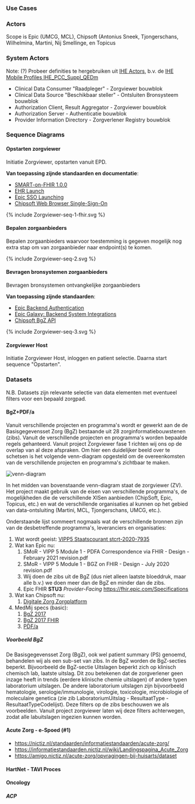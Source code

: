 ### Use Cases

### Actors

Scope is Epic (UMCG, MCL), Chipsoft (Antonius Sneek, Tjongerschans, Wilhelmina, Martini, Nij Smellinge, en Topicus

### System Actors

Note: (?) Probeer definities te hergebruiken uit [IHE Actors](https://gazelle.ihe.net/GMM/tf/actor/listActors.seam), b.v. de [IHE Mobile Profiles IHE_PCC_Suppl_QEDm](https://www.ihe.net/uploadedFiles/Documents/PCC/IHE_PCC_Suppl_QEDm.pdf)

* Clinical Data Consumer "Raadpleger" - Zorgviewer bouwblok
* Clinical Data Source "Beschikbaar steller" - Ontsluiten Bronsysteem bouwblok
* Authorization Client, Result Aggregator - Zorgviewer bouwblok
* Authorization Server - Authenticatie bouwblok
* Provider Information Directory - Zorgverlener Registry bouwblok


### Sequence Diagrams

#### Opstarten zorgviewer

Initiatie Zorgviewer, opstarten vanuit EPD.

**Van toepassing zijnde standaarden en documentatie**:
* [SMART-on-FHIR 1.0.0](http://hl7.org/fhir/smart-app-launch/1.0.0/)
* [EHR Launch](http://hl7.org/fhir/smart-app-launch/1.0.0/#ehr-launch-sequence)
* [Epic SSO Launching](https://appmarket.epic.com/Article/Index?docid=launching)
* [Chipsoft Web Browser Single-Sign-On](https://developer.zorgplatform.online/digital-care/authenticatie)

<div>
{% include Zorgviewer-seq-1-fhir.svg %}
</div>

#### Bepalen zorgaanbieders

Bepalen zorgaanbieders waarvoor toestemming is gegeven mogelijk nog extra stap om van zorgaanbieder naar endpoint(s) te komen.
<div>
{% include Zorgviewer-seq-2.svg %}
</div>

#### Bevragen bronsystemen zorgaanbieders

Bevragen bronsystemen ontvangkelijke zorgaanbieders

**Van toepassing zijnde standaarden**:
* [Epic Backend Authentication](https://appmarket.epic.com/Article/Index?docid=oauth2&section=BackendOAuth2Guide)
* [Epic Galaxy: Backend System Integrations](https://galaxy.epic.com/Redirect.aspx?DocumentID=100001068&PrefDocID=97042)
* [Chipsoft BgZ API](https://developer.zorgplatform.online/digital-care/api/bgz)

<div>
{% include Zorgviewer-seq-3.svg %}
</div>

#### Zorgviewer Host 

Initiatie Zorgviewer Host, inloggen en patient selectie.
Daarna start sequence "Opstarten".

### Datasets

N.B. Datasets zijn relevante selectie van data elementen met eventueel filters voor een bepaald zorgpad.

#### BgZ+PDF/a

Vanuit verschillende projecten en programma's wordt er gewerkt aan de de Basisgegevensset Zorg (BgZ) bestaande uit 28 zorginformatiebouwstenen (zibs). Vanuit de verschillende projecten en programma's worden bepaalde regels gehanteerd. Vanuit project Zorgviewer fase 1 richten wij ons op de overlap van al deze afspraken. Om hier een duidelijker beeld over te schetsen is het volgende venn-diagram opgesteld om de overeenkomsten van de verschillende projecten en programma's zichtbaar te maken.

![venn-diagram](https://user-images.githubusercontent.com/62705289/218744628-845c979c-811d-4003-9a4d-b8cfacd628c1.png)

In het midden van bovenstaande venn-diagram staat de zorgviewer (ZV). Het project maakt gebruik van de eisen van verschillende programma's, de mogelijkheden die de verschillende XISen aanbieden (ChipSoft, Epic, Topicus, etc.) en wat de verschillende organisaties al kunnen op het gebied van data-ontsluiting (Martini, MCL, Tjongerschans, UMCG, etc.). 

Onderstaande lijst sommeert nogmaals wat de verschillende bronnen zijn van de desbetreffende programma's, leveranciers en organisaties:
1. Wat wordt geeist: [VIPP5 Staatscourant stcrt-2020-7935](https://zoek.officielebekendmakingen.nl/stcrt-2020-7935.html)
1. Wat kan Epic nu:
    1. SMoR - VIPP 5 Module 1 - PDFA Correspondence via FHIR - Design - February 2021 revision.pdf
    1. SMoR - VIPP 5 Module 1 - BGZ on FHIR - Design - July 2020 revision.pdf
    1. Wij doen de zibs uit de BgZ (dus niet alleen laatste bloeddruk, maar alle b.v.) we doen meer dan de BgZ en minder dan de zibs.
    1. Epic FHIR **STU3** *Provider-Facing* https://fhir.epic.com/Specifications
1. Wat kan Chipsoft nu:
    1. [Digitale Zorg Zorgplatform](https://developer.zorgplatform.online/digital-care)
1. MedMij specs (basic): 
    1. [BgZ 2017](https://informatiestandaarden.nictiz.nl/wiki/MedMij:V2020.01/OntwerpBGZ_2017)
    1. [BgZ 2017 FHIR](https://informatiestandaarden.nictiz.nl/wiki/MedMij:V2020.01/FHIR_BGZ_2017)
    1. [PDF/a](https://informatiestandaarden.nictiz.nl/wiki/MedMij:V2020.01/OntwerpPDFA)

##### Voorbeeld BgZ
De Basisgegevensset Zorg (BgZ), ook wel patient summary (PS) genoemd, behandelen wij als een sub-set van zibs. In de BgZ worden de BgZ-secties beperkt. Bijvoorbeeld de BgZ-sectie Uitslagen beperkt zich op klinisch chemisch lab, laatste uitslag. Dit zou betekenen dat de zorgverlener geen inzage heeft in trends (eerdere klinische chemie uitslagen) of andere typen laboratorium uitslagen. De andere laboratorium uitslagen zijn bijvoorbeeld hematologie, serologie/immunologie, virologie, toxicologie, microbiologie of moleculaire genetica (zie zib LaboratoriumUitslag - ResultaatType - ResultaatTypeCodelijst). Deze filters op de zibs beschouwen we als voorbeelden. Vanuit project zorgviewer laten wij deze filters achterwegen, zodat alle labuitslagen ingezien kunnen worden. 

#### Acute Zorg - e-Spoed (#1)

* https://nictiz.nl/standaarden/informatiestandaarden/acute-zorg/
* https://informatiestandaarden.nictiz.nl/wiki/Landingspagina_Acute_Zorg
* https://amigo.nictiz.nl/acute-zorg/opvragingen-bij-huisarts/dataset

#### HartNet - TAVI Proces

#### Oncology

##### ACP
